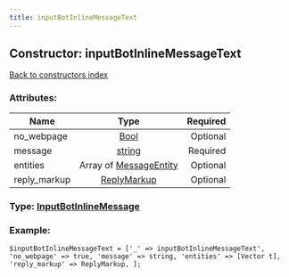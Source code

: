 ```yaml
---
title: inputBotInlineMessageText
---
```

## Constructor: inputBotInlineMessageText  
[Back to constructors index](index.md)



### Attributes:

| Name     |    Type       | Required |
|----------|:-------------:|---------:|
|no\_webpage|[Bool](../types/Bool.md) | Optional|
|message|[string](../types/string.md) | Required|
|entities|Array of [MessageEntity](../types/MessageEntity.md) | Optional|
|reply\_markup|[ReplyMarkup](../types/ReplyMarkup.md) | Optional|



### Type: [InputBotInlineMessage](../types/InputBotInlineMessage.md)


### Example:

```
$inputBotInlineMessageText = ['_' => inputBotInlineMessageText', 'no_webpage' => true, 'message' => string, 'entities' => [Vector t], 'reply_markup' => ReplyMarkup, ];
```